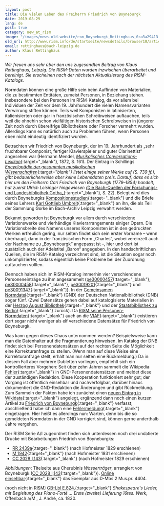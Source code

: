 ```yaml
---
layout: post
title: Die vielen Leben des Freiherrn Friedrich von Boyneburgk
date: 2019-08-29
lang: de
post: true
category: new_at_rism
image: "/images/news-old-website/csm_Boyneburgk_Rettinghaus_0ca3a29413.png"
old_url: http://www.rism.info/de/startseite/newsdetails/browse/10/article/64/the-many-lives-of-baron-friedrich-von-boyneburgk.html
email: rettinghaus@bach-leipzig.de
author: Klaus Rettinghaus
---
```


_Wir freuen uns sehr über den uns zugesandten Beitrag von Klaus Rettinghaus, Leipzig. Die RISM-Daten wurden inzwischen überarbeitet und bereinigt. Sie erscheinen nach der nächsten Aktualisierung des RISM-Katalogs._

Normdaten können eine große Hilfe sein beim Auffinden von Materialien, die zu bestimmten Entitäten, zumeist Personen, in Beziehung stehen. Insbesondere bei den Personen im RISM-Katalog, da vor allem bei Individuen der Zeit vor dem 19. Jahrhundert die vielen Namensvarianten Verwirrung stiften können. Teils weil Komponisten in latinisierten, italienisierten oder gar in französischen Schreibweisen auftauchen, teils weil die ohnehin schon vielfältigen historischen Schreibweisen in jüngerer Zeit noch durch übereifrige Bibliothekare oder Forscher vermehrt wurden. Allerdings kann es natürlich auch zu Problemen führen, wenn Personen eben nicht eindeutig identifiziert wurden.

Betrachten wir Friedrich von Boyneburgk, der im 19. Jahrhundert als „sehr fruchtbarer Componist, fertiger Klavierspieler und guter Clarinettist“ angesehen war (Hermann Mendel, [_Musikalisches Conversations-Lexikon_](http://mdz-nbn-resolving.de/urn:nbn:de:bvb:12-bsb10598430-3){:target="_blank"}, 1872, S. 161). Der Eintrag in Schillings [_Encyclopädie der gesammten musikalischen Wissenschaften_](http://mdz-nbn-resolving.de/urn:nbn:de:bvb:12-bsb10600488-3){:target="_blank"} listet einige seiner Werke auf (S. 739 ff.), gibt bedauerlicherweise aber keine Lebensdaten preis. Darauf, dass es sich hier um den Freiherrn Carl Friedrich von Boyneburgk (1779–1854) handelt, hat zuerst Ulrich Leisinger hingewiesen (_[Die Bach-Quellen der Forschungs- und Landesbibliothek Gotha_](http://www.worldcat.org/oclc/185914948){:target="_blank"}, S. 22). Belegt wird dies durch Boyneburgks [Kompositionsstudien](https://sachsen.digital/werkansicht/dlf/201530/1/){:target="_blank"}<sup><span lang="de-DE"></span></sup> und die Briefe seines Lehrers [Karl Gottlieb Umbreit](https://sachsen.digital/werkansicht/dlf/200049/229/0/){:target="_blank"} an ihn, die als Teil der Sammlung Gorke im Bach-Archiv Leipzig verwahrt werden.

Bekannt geworden ist Boyneburgk vor allem durch verschiedene Variationswerke und vierhändige Klavierarrangements einiger Opern. Die Variationsbreite des Namens unseres Komponisten ist in den gedruckten Werken erfreulich gering, nur selten findet sich sein erster Vorname – wenn überhaupt, dann in der französischen Form „Charles“, wobei vereinzelt auch der Nachname zu „Boynebourgk“ angepasst ist –, hier und dort ist zusätzlich auch der Adelstitel „Baron“ angegeben. In den handschriftlichen Quellen, die im RISM-Katalog verzeichnet sind, ist die Situation sogar noch unkomplizierter, sodass eigentlich keine Probleme bei der Zuordnung auftauchen sollten.

Dennoch haben sich im RISM-Katalog immerhin vier verschiendene Personeneinträge zu ihm angesammelt ([pe30000457](https://opac.rism.info/search?id=pe30000457){:target="_blank"}, [pe30000458](https://opac.rism.info/search?id=pe30000458){:target="_blank"}, [pe30019201](https://opac.rism.info/search?id=pe30019201){:target="_blank"} und [pe30091347](https://opac.rism.info/search?id=pe30091347){:target="_blank"}). In der [Gemeinsamen Normdatei](https://www.dnb.de/DE/Professionell/Standardisierung/GND/gnd_node.html){:target="_blank"} (GND) der Deutschen Nationalbibliothek (DNB) sogar fünf. (Zwei Datensätze gehen dabei auf katalogisierte Materialien in der [Herzog August Bibliothek](http://opac.lbs-braunschweig.gbv.de/DB=2/XMLPRS=N/PPN?PPN=151428549){:target="_blank"} und der [Staatsbibliothek zu Berlin](http://stabikat.de/DB=1/XMLPRS=N/PPN?PPN=279571968){:target="_blank"} zurück). Da [RISM seine Personen-Normdaten](/new_at_rism/2019/01/31/rism-in-viaf.html){:target="_blank"} auch an die [VIAF](http://viaf.org/){:target="_blank"} existieren dort sogar nicht weniger als elf verschiedene Datensätze für Friedrich von Boyneburgk.

Was kann gegen dieses Chaos unternommen werden? Beispielsweise kann man die Datenhalter auf die Fragmentierung hinweisen. Im Katalog der DNB findet sich bei Personendatensätzen auf der rechten Seite die Möglichkeit eine Korrekturanfrage zu stellen. (Wenn man auf diese Weise eine Korrekturanfrage stellt, erhält man nur selten eine Rückmeldung.) Da in diesem Fall aber mehrere Dubletten vorliegen, empfiehlt sich ein kontrollierteres Vorgehen: Seit über zehn Jahren sammelt die Wikipedia [Fehler](https://de.wikipedia.org/wiki/Wikipedia:GND/Fehlermeldung){:target="_blank"} in GND-Personendatensätzen und meldet diese der zuständigen Redaktion. Diese Kooperation funktioniert sehr gut; der Vorgang ist öffentlich einsehbar und nachverfolgbar, darüber hinaus dokumentiert die GND-Redaktion die Änderungen und gibt Rückmeldung. Zum Sammeln der Fakten habe ich zunächst einen [neuen Eintrag in Wikidata](https://www.wikidata.org/wiki/Q66300899){:target="_blank"} angelegt, ergänzend dann noch einen kurzen Artikel zu [Friedrich von Boyneburgk](https://de.wikipedia.org/wiki/Friedrich_von_Boyneburgk){:target="_blank"} verfasst; abschließend habe ich dann eine [Fehlermeldung](https://de.wikipedia.org/wiki/Wikipedia:GND/Fehlermeldung/August_2019){:target="_blank"} eingetragen. Hier heißt es allerdings nun: Warten, denn bis die so gemeldeten Normdaten in der GND korrigiert sind, können gerne anderthalb Jahre vergehen.

Der RISM Serie A/I zugeordnet finden sich unterdessen noch drei undatierte Drucke mit Bearbeitungen Friedrich von Boyneburgks:

- [RR 2439a](https://opac.rism.info/search?id=00000991010146&View=rism){:target="_blank"} (nach Hofmeister 1829 erschienen)
- [M 1942](https://opac.rism.info/search?id=00000990040627&View=rism){:target="_blank"} (nach Hofmeister 1831 erschienen)
- [CC 2028 I,143](https://opac.rism.info/search?id=00000991015762&View=rism){:target="_blank"} (nach Hofmeister 1829 erschienen)


_Abbildungen_:
Titelseite aus Cherubinis _Wasserträger_, arrangiert von Boyneburgk ([CC 2028 I,143](https://opac.rism.info/search?id=00000991015762&View=rism){:target="_blank"}). [Online einsehbar](http://mdz-nbn-resolving.de/urn:nbn:de:bvb:12-bsb00074844-2){:target="_blank"} das Exemplar aus D-Mbs 2 Mus.pr. 4404.

(noch nicht in RISM) [GB-Lbl E.824.](http://explore.bl.uk/BLVU1:LSCOP-ALL:BLL01018681487){:target="_blank"} _Shakespeare's Lieder, mit Begleitung des Piano-Forté ... Erste (zweite) Lieferung 16tes. Werk_, Offenbach a/M , J. André, ca. 1830.
